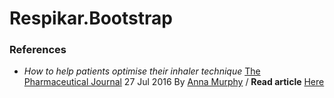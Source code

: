 # Respikar.Bootstrap

### References

- <i>How to help patients optimise their inhaler technique</i>
 [The Pharmaceutical Journal](https://www.pharmaceutical-journal.com/PJ,-July-2016,-Vol-297,-No-7891/982.issue) 
 27 Jul 2016 By [Anna Murphy](https://www.pharmaceutical-journal.com/anna-murphy/426.bio)
 / <b>Read article</b> [Here](https://www.pharmaceutical-journal.com/cpd-and-learning/learning-article/how-to-help-patients-optimise-their-inhaler-technique/20201442.article?firstPass=false)
